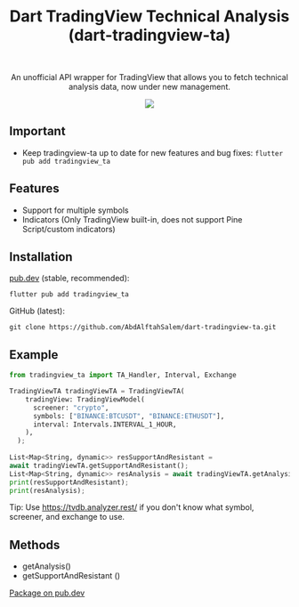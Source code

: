 <h1 align="center">Dart TradingView Technical Analysis (dart-tradingview-ta)</h1>
<br>
<div align="center">
  <p>An unofficial API wrapper for TradingView that allows you to fetch technical analysis data, now under new management.</p>
  <img src="https://raw.githubusercontent.com/analyzerrest/python-tradingview-ta/main/images/tradingview.png" />
</div>

## Important

- Keep tradingview-ta up to date for new features and bug fixes: `flutter pub add tradingview_ta`

## Features

* Support for multiple symbols
* Indicators (Only TradingView built-in, does not support Pine Script/custom indicators)

## Installation

[pub.dev](https://pub.dev/packages/tradingview_ta/install) (stable, recommended):

```flutter pub add tradingview_ta```

GitHub (latest):

```git clone https://github.com/AbdAlftahSalem/dart-tradingview-ta.git```

## Example

```python
from tradingview_ta import TA_Handler, Interval, Exchange

TradingViewTA tradingViewTA = TradingViewTA(
    tradingView: TradingViewModel(
      screener: "crypto",
      symbols: ["BINANCE:BTCUSDT", "BINANCE:ETHUSDT"],
      interval: Intervals.INTERVAL_1_HOUR,
    ),
  );
  
List<Map<String, dynamic>> resSupportAndResistant =
await tradingViewTA.getSupportAndResistant();
List<Map<String, dynamic>> resAnalysis = await tradingViewTA.getAnalysis();
print(resSupportAndResistant);
print(resAnalysis);
```

Tip: Use https://tvdb.analyzer.rest/ if you don't know what symbol, screener, and exchange to use.

## Methods

- getAnalysis()
- getSupportAndResistant ()

[Package on pub.dev](https://pub.dev/packages/tradingview_ta)

